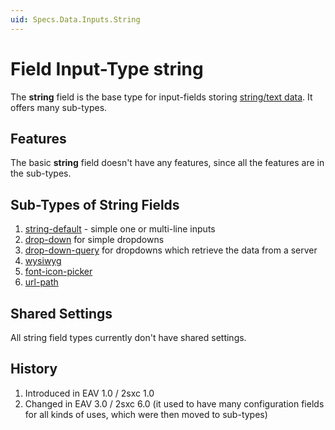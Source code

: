 ```yaml
---
uid: Specs.Data.Inputs.String
---
```

# Field Input-Type **string**

The **string** field is the base type for input-fields storing [string/text data](xref:Specs.Data.Values.String). It offers many sub-types.

## Features 
The basic **string** field doesn't have any features, since all the features are in the sub-types. 

## Sub-Types of String Fields

1. [string-default](xref:Specs.Data.Inputs.String-Default) - simple one or multi-line inputs
1. [drop-down](xref:Specs.Data.Inputs.String-Dropdown) for simple dropdowns
1. [drop-down-query](xref:Specs.Data.Inputs.String-Dropdown-Query) for dropdowns which retrieve the data from a server
1. [wysiwyg](xref:Specs.Data.Inputs.String-Wysiwyg)
1. [font-icon-picker](xref:Specs.Data.Inputs.String-Font-Icon-Picker)
1. [url-path](xref:Specs.Data.Inputs.String-Url-Path)

## Shared Settings
All string field types currently don't have shared settings. 

## History

1. Introduced in EAV 1.0 / 2sxc 1.0
2. Changed in EAV 3.0 / 2sxc 6.0 (it used to have many configuration fields for all kinds of uses, which were then moved to sub-types)

